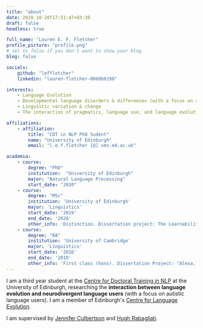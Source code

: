 ```yaml
---
title: "about"
date: 2020-10-20T17:51:47+03:30
draft: false
headless: true

full_name: "Lauren E. F. Fletcher"
profile_picture: "profile.png"
# set to false if you don't want to show your blog
blog: false

socials:
    github: "leffletcher"
    linkedin: "lauren-fletcher-0068b0198"

interests:
    - Language Evolution
    - Developmental language disorders & differences (with a focus on autism)
    - Linguistic variation & change
    - The interaction of pragmatics, language use, and language evolution

affiliations:
    - affiliation:
        title: "CDT in NLP PhD Sudent"
        name: "University of Edinburgh"
        email: "l.e.f.fletcher [@] sms.ed.ac.uk"

academia:
    - course:
        degree: "PhD"
        institution:  "University of Edinburgh"
        major: "Natural Language Processing"
        start_date: "2020"
    - course:
        degree: "MSc"
        institution: 'University of Edinburgh'
        major: 'Linguistics'
        start_date: '2019'
        end_date: '2020'
        other_info: 'Distinction. Dissertation project: The Learnability of the Inclusive and Exclusive Disjunction Distinction (supervised by Jenny Culbertson, Wataru Uegaki, and Mora Moldonado)'
    - course:
        degree: "BA"
        institution: 'University of Cambridge'
        major: 'Linguistics'
        start_date: '2016'
        end_date: '2019'
        other_info: 'First class (hons). Dissertation Project: "Alexa, tell me a joke": an investigation into the integration of pragmatic linguistic theories of humour into spoken dialogue systems.'
---
```


I am a third year student at the [Centre for Doctoral Training in NLP][1] at the University of Edinburgh, researching the **interaction between language evolution and neurodivergent language users** (with a focus on autistic language users). I am a member of Edinburgh's [Centre for Language Evolution][4].

I am supervised by [Jennifer Culbertson][2] and [Hugh Rabagliati][3].



[1]: https://web.inf.ed.ac.uk/cdt/natural-language-processing
[2]: https://jennifer-culbertson.github.io
[3]: https://www.ed.ac.uk/profile/hugh-rabagliati
[4]: https://cle.ppls.ed.ac.uk/
